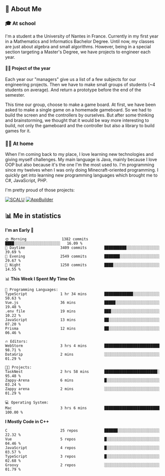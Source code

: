 ## 👀 About Me

### 🎓 At school

I'm a student a the University of Nantes in France. Currently in my first year in a Mathematics and Informatics Bachelor Degree. Until now, my classes are just about algebra and small algorithms. However, being in a special section targeting a Master's Degree, we have projects to engineer each year. 

#### 🔧🔬 Project of the year

Each year our "managers" give us a list of a few subjects for our engineering projects. Then we have to make small groups of students (~4 students on average). And return a prototype before the end of the semester.

This time our group, choose to make a game board. At first, we have been asked to make a single game on a homemade gameboard. So we had to build the screen and the controllers by ourselves. 
But after some thinking and brainstorming, we thought that it would be way more interesting to build, not only the gameboard and the controller but also a library to build games for it.

### 👨‍💻 At home

When I'm coming back to my place, I love learning new technologies and giving myself challenges. My main language is Java, mainly because I love OOP but also because it's the one I'm the most used to. I'm programming since my twelves when I was only doing Minecraft-oriented programming.  I quickly get into learning new programming languages which brought me to C#, JavaScript, PHP. 

I'm pretty proud of those projects:

[![SCALU](https://github-readme-stats.vercel.app/api/pin?username=renardfute&repo=SCALU)](https://github.com/renardfute/scalu)
[![AppBuilder](https://github-readme-stats.vercel.app/api/pin?username=pulsedev2&repo=AppBuilder)](https://github.com/pulsedev2/AppBuilder)

## 📊 Me in statistics
<!--START_SECTION:waka-->
**I'm an Early 🐤** 

```text
🌞 Morning                1382 commits        ████░░░░░░░░░░░░░░░░░░░░░   16.09 % 
🌆 Daytime                3409 commits        ██████████░░░░░░░░░░░░░░░   39.69 % 
🌃 Evening                2549 commits        ███████░░░░░░░░░░░░░░░░░░   29.67 % 
🌙 Night                  1250 commits        ████░░░░░░░░░░░░░░░░░░░░░   14.55 % 
```


📊 **This Week I Spent My Time On** 

```text
💬 Programming Languages: 
TypeScript               1 hr 34 mins        █████████████░░░░░░░░░░░░   50.63 % 
Vue.js                   36 mins             █████░░░░░░░░░░░░░░░░░░░░   19.48 % 
.env file                19 mins             ███░░░░░░░░░░░░░░░░░░░░░░   10.22 % 
JavaScript               13 mins             ██░░░░░░░░░░░░░░░░░░░░░░░   07.20 % 
Prisma                   12 mins             ██░░░░░░░░░░░░░░░░░░░░░░░   06.46 % 

🔥 Editors: 
WebStorm                 3 hrs 4 mins        █████████████████████████   98.71 % 
DataGrip                 2 mins              ░░░░░░░░░░░░░░░░░░░░░░░░░   01.29 % 

🐱‍💻 Projects: 
TaskNest                 2 hrs 58 mins       ████████████████████████░   95.48 % 
Zappy-Arena              6 mins              █░░░░░░░░░░░░░░░░░░░░░░░░   03.24 % 
Zappy arena              2 mins              ░░░░░░░░░░░░░░░░░░░░░░░░░   01.29 % 

💻 Operating System: 
Mac                      3 hrs 6 mins        █████████████████████████   100.00 % 
```

**I Mostly Code in C++** 

```text
C                        25 repos            ██████░░░░░░░░░░░░░░░░░░░   22.32 % 
Vue                      5 repos             █░░░░░░░░░░░░░░░░░░░░░░░░   04.46 % 
JavaScript               4 repos             █░░░░░░░░░░░░░░░░░░░░░░░░   03.57 % 
TypeScript               3 repos             █░░░░░░░░░░░░░░░░░░░░░░░░   02.68 % 
Groovy                   2 repos             ░░░░░░░░░░░░░░░░░░░░░░░░░   01.79 % 
```




<!--END_SECTION:waka-->

